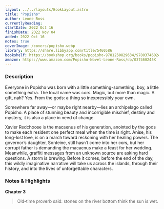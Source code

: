 ```yaml
---
layout: ../../layouts/BookLayout.astro
title: "Popisho"
author: Leone Ross
currentlyReading: 
startDate: 2022 Oct 16
finishDate: 2022 Nov 04
added: 2022 Oct 16
notes: true
coverImage: /covers/popisho.webp
library: https://share.libbyapp.com/title/5460586
bookshelf: https://bookshop.org/books/popisho-9781250829634/9780374602451
amazon: https://www.amazon.com/Popisho-Novel-Leone-Ross/dp/037460245X
---
```


### Description
Everyone in Popisho was born with a little something-something, boy, a little something extra. The local name was cors. Magic, but more than magic. A gift, nah? Yes. From the gods: a thing so inexpressibly your own.

Somewhere far away—or maybe right nearby—lies an archipelago called Popisho. A place of stunning beauty and incorrigible mischief, destiny and mystery, it is also a place in need of change.

Xavier Redchoose is the macaenus of his generation, anointed by the gods to make each resident one perfect meal when the time is right. Anise, his long-lost love, is on a march toward reckoning with her healing powers. The governor’s daughter, Sonteine, still hasn’t come into her cors, but her corrupt father is demanding the macaenus make a feast for her wedding. Meanwhile, graffiti messages from an unknown source are asking hard questions. A storm is brewing. Before it comes, before the end of the day, this wildly imaginative narrative will take us across the islands, through their history, and into the lives of unforgettable characters.

### Notes & Highlights

**Chapter 3**
> Old-time proverb said: stones on the river bottom think the sun is wet.  
